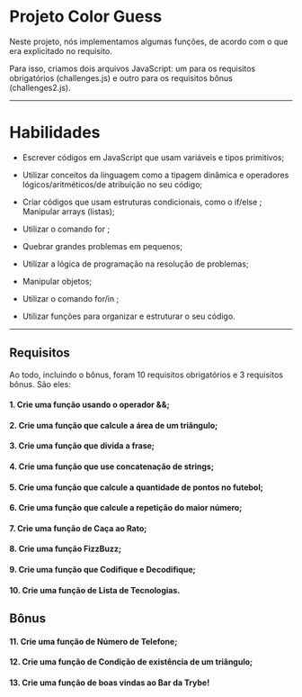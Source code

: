 # Projeto Color Guess

Neste projeto, nós implementamos algumas funções, de acordo com o que era explicitado no requisito.

Para isso, criamos dois arquivos JavaScript: um para os requisitos obrigatórios (challenges.js) e outro para os requisitos bônus (challenges2.js).

---

# Habilidades

- Escrever códigos em JavaScript que usam variáveis e tipos primitivos;

- Utilizar conceitos da linguagem como a tipagem dinâmica e operadores lógicos/aritméticos/de atribuição no seu código;

- Criar códigos que usam estruturas condicionais, como o if/else ;
Manipular arrays (listas);

- Utilizar o comando for ;

- Quebrar grandes problemas em pequenos;

- Utilizar a lógica de programação na resolução de problemas;

- Manipular objetos;

- Utilizar o comando for/in ;

- Utilizar funções para organizar e estruturar o seu código.

---

## Requisitos

Ao todo, incluindo o bônus, foram 10 requisitos obrigatórios e 3 requisitos bônus. São eles:

#### 1. Crie uma função usando o operador &&;

#### 2. Crie uma função que calcule a área de um triângulo;

#### 3. Crie uma função que divida a frase;

#### 4. Crie uma função que use concatenação de strings;

#### 5. Crie uma função que calcule a quantidade de pontos no futebol;

#### 6. Crie uma função que calcule a repetição do maior número;

#### 7. Crie uma função de Caça ao Rato;

#### 8. Crie uma função FizzBuzz;

#### 9. Crie uma função que Codifique e Decodifique;

#### 10. Crie uma função de Lista de Tecnologias.

## Bônus

#### 11. Crie uma função de Número de Telefone;

#### 12. Crie uma função de Condição de existência de um triângulo;

#### 13. Crie uma função de boas vindas ao Bar da Trybe!
